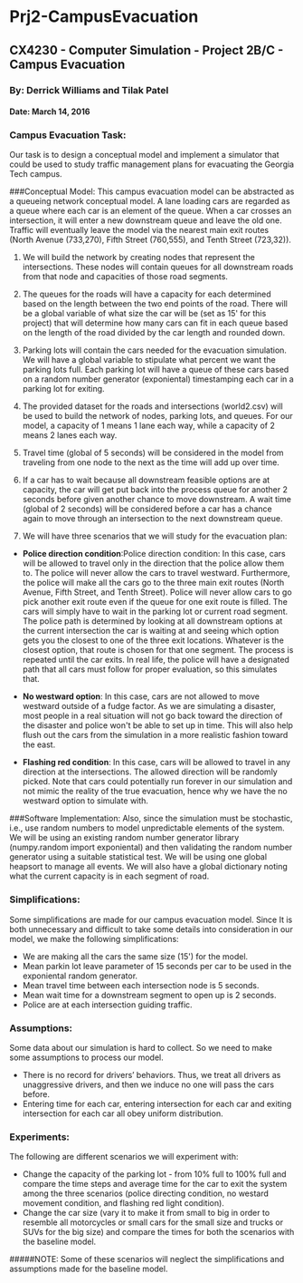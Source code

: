 # Prj2-CampusEvacuation
## CX4230 - Computer Simulation - Project 2B/C - Campus Evacuation

### By: Derrick Williams and Tilak Patel

#### Date: March 14, 2016

### Campus Evacuation Task:
Our task is to design a conceptual model and implement a simulator that could be used to study traffic management plans for evacuating the Georgia Tech campus.

###Conceptual Model:
This campus evacuation model can be abstracted as a queueing network conceptual model. A lane loading cars are regarded as a queue where each car is an element of the queue. When a car crosses an intersection, it will enter a new downstream queue and leave the old one. Traffic will eventually leave the model via the nearest main exit routes (North Avenue (733,270), Fifth Street (760,555), and Tenth Street (723,32)).

1. We will build the network by creating nodes that represent the intersections.  These nodes will contain queues for all downstream roads from that node and capacities of those road segments.

2. The queues for the roads will have a capacity for each determined based on the length between the two end points of the road.  There will be a global variable of what size the car will be (set as 15' for this project) that will determine how many cars can fit in each queue based on the length of the road divided by the car length and rounded down.

3. Parking lots will contain the cars needed for the evacuation simulation.  We will have a global variable to stipulate what percent we want the parking lots full.  Each parking lot will have a queue of these cars based on a random number generator (exponiental) timestamping each car in a parking lot for exiting.  

4. The provided dataset for the roads and intersections (world2.csv) will be used to build the network of nodes, parking lots, and queues.  For our model, a capacity of 1 means 1 lane each way, while a capacity of 2 means 2 lanes each way.

5. Travel time (global of 5 seconds) will be considered in the model from traveling from one node to the next as the time will add up over time.

6. If a car has to wait because all downstream feasible options are at capacity, the car will get put back into the process queue for another 2 seconds before given another chance to move downstream.  A wait time (global of 2 seconds) will be considered before a car has a chance again to move through an intersection to the next downstream queue.

7. We will have three scenarios that we will study for the evacuation plan: 
- **Police direction condition**:Police direction condition: In this case, cars will be allowed to travel only in the direction that the police allow them to. The police will never allow the cars to travel westward. Furthermore, the police will make all the cars go to the three main exit routes (North Avenue, Fifth Street, and Tenth Street). Police will never allow cars to go pick another exit route even if the queue for one exit route is filled. The cars will simply have to wait in the parking lot or current road segment.  The police path is determined by looking at all downstream options at the current intersection the car is waiting at and seeing which option gets you the closest to one of the three exit locations.  Whatever is the closest option, that route is chosen for that one segment.  The process is repeated until the car exits.  In real life, the police will have a designated path that all cars must follow for proper evaluation, so this simulates that.

- **No westward option**: In this case, cars are not allowed to move westward outside of a fudge factor.  As we are simulating a disaster, most people in a real situation will not go back toward the direction of the disaster and police won't be able to set up in time. This will also help flush out the cars from the simulation in a more realistic fashion toward the east.  

- **Flashing red condition**: In this case, cars will be allowed to travel in any direction at the intersections.  The allowed direction will be randomly picked.  Note that cars could potentially run forever in our simulation and not mimic the reality of the true evacuation, hence why we have the no westward option to simulate with.  

###Software Implementation:
Also, since the simulation must be stochastic, i.e., use random numbers to model unpredictable elements of the system. We will be using an existing random number generator library (numpy.random import exponiental) and then validating the random number generator using a suitable statistical test.  We will be using one global heapsort to manage all events.  We will also have a global dictionary noting what the current capacity is in each segment of road.

### Simplifications:
Some simplifications are made for our campus evacuation model. Since It is both unnecessary and difficult to take some details into consideration in our model, we make the following simplifications:
- We are making all the cars the same size (15') for the model.
- Mean parkin lot leave parameter of 15 seconds per car to be used in the exponiental random generator.
- Mean travel time between each intersection node is 5 seconds.
- Mean wait time for a downstream segment to open up is 2 seconds.
- Police are at each intersection guiding traffic.
 
### Assumptions:
Some data about our simulation is hard to collect. So we need to make some assumptions to process our model.
- There is no record for drivers’ behaviors. Thus, we treat all drivers as unaggressive drivers, and then we induce no one will pass the cars before.
- Entering time for each car, entering intersection for each car and exiting intersection for each car all obey uniform distribution.

### Experiments:
The following are different scenarios we will experiment with:
- Change the capacity of the parking lot - from 10% full to 100% full and compare the time steps and average time for the car to exit the system among the three scenarios (police directing condition, no westard movement condition, and flashing red light condition).
- Change the car size (vary it to make it from small to big in order to resemble all motorcycles or small cars for the small size and trucks or SUVs for the big size) and compare the times for both the scenarios with the baseline model.  

#####NOTE: Some of these scenarios will neglect the simplifications and assumptions made for the baseline model. 
